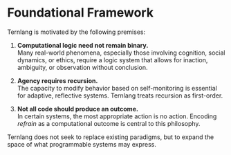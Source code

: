 # Foundational Framework

Ternlang is motivated by the following premises:

1. **Computational logic need not remain binary.**  
   Many real-world phenomena, especially those involving cognition, social dynamics, or ethics, require a logic system that allows for inaction, ambiguity, or observation without conclusion.

2. **Agency requires recursion.**  
   The capacity to modify behavior based on self-monitoring is essential for adaptive, reflective systems. Ternlang treats recursion as first-order.

3. **Not all code should produce an outcome.**  
   In certain systems, the most appropriate action is no action. Encoding *refrain* as a computational outcome is central to this philosophy.

Ternlang does not seek to replace existing paradigms, but to expand the space of what programmable systems may express.


